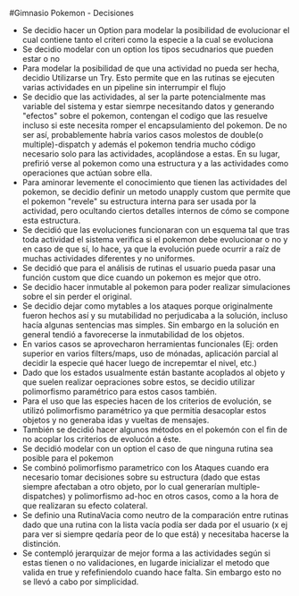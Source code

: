 #Gimnasio Pokemon - Decisiones

* Se decidio hacer un Option para modelar la posibilidad de evolucionar el cual contiene tanto el criteri como la especie a la cual se evoluciona
* Se decidio modelar con un option los tipos secudnarios que pueden estar o no
* Para modelar la posibilidad de que una actividad no pueda ser hecha, decidio Utilizarse un Try. Esto permite que en las rutinas se ejecuten varias actividades en un pipeline sin interrumpir el flujo
* Se decidio que las actividades, al ser la parte potencialmente mas variable del sistema y estar siemrpe necesitando datos y generando "efectos" sobre el pokemon, contengan el codigo que las resuelve incluso si este necesita romper el encapsulamiento del pokemon. De no ser así, probablemente habría varios casos molestos de double(o multiple)-dispatch y además el pokemon tendria mucho código necesario solo para las actividades, acoplándose a estas. En su lugar, prefirió verse al pokemon como una estructura y a las actividades como operaciones que actúan sobre ella.
* Para aminorar levemente el conocimiento que tienen las actividades del pokemon, se decidio definir un metodo unapply custom que permite que el pokemon "revele" su estructura interna para ser usada por la actividad, pero ocultando ciertos detalles internos de cómo se compone esta estructura.
* Se decidió que las evoluciones funcionaran con un esquema tal que tras toda actividad el sistema verifica si el pokemon debe evolucionar o no y en caso de que sí, lo hace, ya que la evolución puede ocurrir a raíz de muchas actividades diferentes y no uniformes.
* Se decidió que para el análisis de rutinas el usuario pueda pasar una función custom que dice cuando un pokemon es mejor que otro.
* Se decidio hacer inmutable al pokemon para poder realizar simulaciones sobre el sin perder el original.
* Se decidio dejar como mytables a los ataques porque originalmente fueron hechos así y su mutabilidad no perjudicaba a la solución, incluso hacía algunas sentencias mas simples. Sin embargo en la solución en general tendió a favorecerse la inmutabilidad de los objetos.
* En varios casos se aprovecharon herramientas funcionales (Ej: orden superior en varios filters/maps, uso de mónadas, aplicación parcial al decidir la especie qué hacer luego de increpemtar el nivel, etc.)
* Dado que los estados usualmente están bastante acoplados al objeto y que suelen realizar oepraciones sobre estos, se decidio utilizar polimorfismo paramétrico para estos casos también.
* Para el uso que las especies hacen de los criterios de evolución, se utilizó polimorfismo paramétrico ya que permitía desacoplar estos objetos y no generaba idas y vueltas de mensajes.
* También se decidió hacer algunos métodos en el pokemón con el fin de no acoplar los criterios de evolucón a éste.
* Se decidió modelar con un option el caso de que ninguna rutina sea posible para el pokemon
* Se combinó polimorfismo parametrico con los Ataques cuando era necesario tomar decisiones sobre su estructura (dado que estas siempre afectaban a otro objeto, por lo cual generarían multiple-dispatches) y polimorfismo ad-hoc en otros casos, como a la hora de que realizaran su efecto colateral.
* Se definio una RutinaVacia como neutro de la comparación entre rutinas dado que una rutina con la lista vacía podía ser dada por el usuario (x ej para ver si siempre qedaría peor de lo que está) y necesitaba hacerse la distinción.
* Se contempló jerarquizar de mejor forma a las actividades según si estas tienen o no validaciones, en lugarde inicializar el metodo que valida en true y refefiniendolo cuando hace falta. Sin embargo esto no se llevó a cabo por simplicidad.
